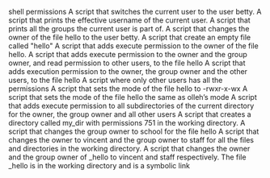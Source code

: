 shell permissions
A script that switches the current user to the user betty. 
A script that prints the effective username of the current user.
A script that prints all the groups the current user is part of.
A script that changes the owner of the file hello to the user betty.
A script that create an empty file called "hello"
A script that adds execute permission to the owner of the file hello.
A script that adds execute permission to the owner and the group owner, and read permission to other users, to the file hello
A script that adds execution permission to the owner, the group owner and the other users, to the file hello
A script where only other users has all the permissions
A script that sets the mode of the file hello to -rwxr-x-wx
A script that sets the mode of the file hello the same as olleh’s mode
A script that adds execute permission to all subdirectories of the current directory for the owner, the group owner and all other users
A script that creates a directory called my_dir with permissions 751 in the working directory.
A script that changes the group owner to school for the file hello
A script that changes the owner to vincent and the group owner to staff for all the files and directories in the working directory.
A script that changes the owner and the group owner of _hello to vincent and staff respectively. The file _hello is in the working directory and is a symbolic link
